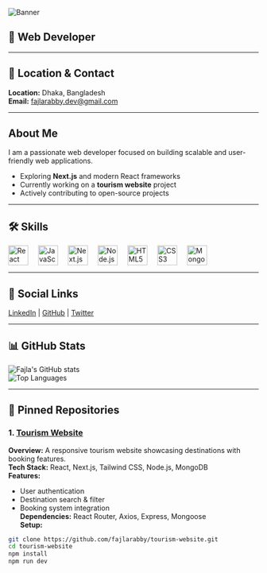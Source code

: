 ![Banner](https://i.ibb.co/ccqRYTtZ/Hi-1.png)

## 💼 Web Developer

---

## 📍 Location & Contact  
**Location:** Dhaka, Bangladesh  
**Email:** fajlarabby.dev@gmail.com  

---

## About Me  
I am a passionate web developer focused on building scalable and user-friendly web applications.  
- Exploring **Next.js** and modern React frameworks  
- Currently working on a **tourism website** project  
- Actively contributing to open-source projects  

---

## 🛠 Skills

<div style="display:flex; gap:20px; flex-wrap: wrap; align-items:center;">
  <img src="https://cdn.jsdelivr.net/gh/devicons/devicon/icons/react/react-original.svg" alt="React" width="40" height="40"/>
  <img src="https://cdn.jsdelivr.net/gh/devicons/devicon/icons/javascript/javascript-original.svg" alt="JavaScript" width="40" height="40"/>
  <img src="https://cdn.jsdelivr.net/gh/devicons/devicon/icons/nextjs/nextjs-original.svg" alt="Next.js" width="40" height="40"/>
  <img src="https://cdn.jsdelivr.net/gh/devicons/devicon/icons/nodejs/nodejs-original.svg" alt="Node.js" width="40" height="40"/>
  <img src="https://cdn.jsdelivr.net/gh/devicons/devicon/icons/html5/html5-original.svg" alt="HTML5" width="40" height="40"/>
  <img src="https://cdn.jsdelivr.net/gh/devicons/devicon/icons/css3/css3-original.svg" alt="CSS3" width="40" height="40"/>
  <img src="https://cdn.jsdelivr.net/gh/devicons/devicon/icons/mongodb/mongodb-original.svg" alt="MongoDB" width="40" height="40"/>
</div>

---

## 🔗 Social Links  
[LinkedIn](https://linkedin.com/in/fajlarabby) | [GitHub](https://github.com/fajlarabby) | [Twitter](https://twitter.com/fajlarabby)  

---

## 📊 GitHub Stats  
![Fajla's GitHub stats](https://github-readme-stats.vercel.app/api?username=fajlarabby&show_icons=true&theme=radical)  
![Top Languages](https://github-readme-stats.vercel.app/api/top-langs/?username=fajlarabby&layout=compact&theme=radical)

---

## 📌 Pinned Repositories

### 1. [Tourism Website](https://github.com/fajlarabby/tourism-website)  
**Overview:** A responsive tourism website showcasing destinations with booking features.  
**Tech Stack:** React, Next.js, Tailwind CSS, Node.js, MongoDB  
**Features:**  
- User authentication  
- Destination search & filter  
- Booking system integration  
**Dependencies:** React Router, Axios, Express, Mongoose  
**Setup:**  
```bash
git clone https://github.com/fajlarabby/tourism-website.git
cd tourism-website
npm install
npm run dev
